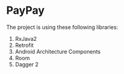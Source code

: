 # PayPay
The project is using these following libraries:
1. RxJava2
2. Retrofit
3. Android Architecture Components
4. Room
5. Dagger 2
